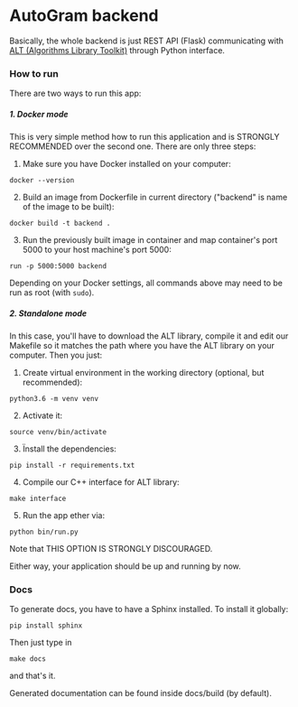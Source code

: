 # AutoGram backend

Basically, the whole backend is just REST API (Flask) communicating with [ALT (Algorithms Library Toolkit)][alt_gitlab] through Python interface.

[alt_gitlab]: https://gitlab.fit.cvut.cz/algorithms-library-toolkit/automata-library


### How to run

There are two ways to run this app:

##### 1. Docker mode

This is very simple method how to run this application and is STRONGLY RECOMMENDED over the second one. There are only three steps:
1. Make sure you have Docker installed on your computer: 
```
docker --version
```
2. Build an image from Dockerfile in current directory  ("backend" is name of the image to be built): 
```
docker build -t backend .
```
3. Run the previously built image in container and map container's port 5000 to your host machine's port 5000: 
```
run -p 5000:5000 backend
```
 
Depending on your Docker settings, all commands above may need to be run as root (with `sudo`). 

##### 2. Standalone mode

In this case, you'll have to download the ALT library, compile it and edit our Makefile so it matches the path where you have the ALT library on your computer. Then you just:
1. Create virtual environment in the working directory (optional, but recommended): 
```
python3.6 -m venv venv
```
2. Activate it: 
```
source venv/bin/activate
```
3. Ïnstall the dependencies: 
```
pip install -r requirements.txt
```
4. Compile our C++ interface for ALT library: 
```
make interface
```
5. Run the app ether via:
```
python bin/run.py
```

Note that THIS OPTION IS STRONGLY DISCOURAGED.

Either way, your application should be up and running by now.


### Docs

To generate docs, you have to have a Sphinx installed. To install it globally:
```
pip install sphinx
``` 
Then just type in 
```
make docs
```
and that's it.

Generated documentation can be found inside docs/build (by default).
